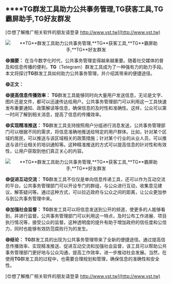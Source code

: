 ## ****TG**群发工具助力公共事务管理,**TG**获客工具,**TG**霸屏助手,**TG**好友群发**

[😍想了解推广相关软件的朋友请登录 http://www.vst.tw](http://www.vst.tw)

 <center><img src="https://vst.tw/MP4/tuiguang/png/1.png" alt="**TG**群发工具助力公共事务管理,**TG**获客工具,**TG**霸屏助手,**TG**好友群发"></center>

**😄摘要：**
在当今数字化时代，公共事务管理变得越来越重要。随着社交媒体的普及和信息传播的便利，**TG**（Telegram）群发工具成为了一种强有力的助力手段。本文将探讨**TG**群发工具如何助力公共事务管理，并介绍其带来的便捷途径。

**😄正文：**

**😄提高信息传播效率：**
**TG**群发工具能够同时向大量用户发送信息，无论是文字、图片还是文件，都可以迅速传达给用户。公共事务管理部门可以利用这一工具快速发布重要通知、政策解读等信息，确保信息的及时性和准确性。这样，公众可以第一时间了解到相关消息，提高了信息的传播效率。

**😄实现精准推送：**
**TG**群发工具支持按照用户分组进行消息发送，公共事务管理部门可以根据不同的需求，将信息准确地推送给特定的用户群体。比如，针对某个区域的居民，可以推送与该区域相关的政策措施；针对某个行业的从业人员，可以推送与该行业相关的培训通知等。这种精准推送的方式可以提高信息的针对性和有效性，让用户获取到他们真正关心的内容。

 <center><img src="https://vst.tw/MP4/tuiguang/png/0.png" alt="**TG**群发工具助力公共事务管理,**TG**获客工具,**TG**霸屏助手,**TG**好友群发"></center>

**😄促进互动交流：**
**TG**群发工具不仅仅是单向信息传递工具，还可以作为互动交流的平台。公共事务管理部门可以开设专门的群组，与公众进行互动，收集意见建议，解答疑问等。通过这种方式，可以拉近政府与公众之间的距离，让公众更加参与到公共事务管理中来。

**😄加强社会监督：**
**TG**群发工具可以将信息发送到公开的频道，使更多的人能够看到，并进行监督。公共事务管理部门可以利用这一特点，及时公布工作进展、项目执行情况等，接受公众的监督。这种透明度的提升有助于增加政府的信任度和公信力，同时也能够有效防范腐败行为的发生。

**😄结论：**
**TG**群发工具的出现为公共事务管理带来了全新的便捷途径。通过提高信息传播效率、实现精准推送、促进互动交流和加强社会监督，该工具可以帮助公共事务管理部门更好地与公众沟通，提高工作效率，进一步推动社会发展。当然，在使用**TG**群发工具的过程中，也需要合理规划和管理，确保信息的准确性和安全性。

[😍想了解推广相关软件的朋友请登录 http://www.vst.tw](http://www.vst.tw)



